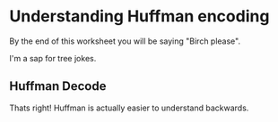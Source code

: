 # Understanding Huffman encoding

By the end of this worksheet you will be saying "Birch please".

I'm a sap for tree jokes.

## Huffman Decode
Thats right! Huffman is actually easier to understand backwards. 